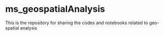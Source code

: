# ms_geospatialAnalysis
This is the repository for sharing the codes and notebooks related to geo-spatial analysis

